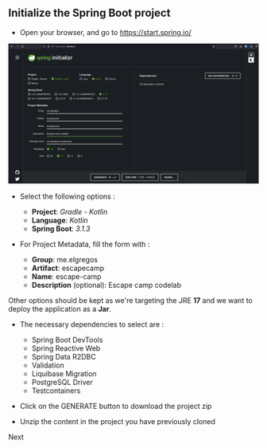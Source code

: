 ## Initialize the Spring Boot project
- Open your browser, and go to https://start.spring.io/

![spring-initializr.png](%231%2Fspring-initializr.png)

- Select the following options :
  - **Project**:  _Gradle - Kotlin_
  - **Language**:  _Kotlin_
  - **Spring Boot**: _3.1.3_


- For Project Metadata, fill the form with :
  - **Group**: me.elgregos
  - **Artifact**: escapecamp 
  - **Name**: escape-camp
  - **Description** (optional): Escape camp codelab
  
Other options should be kept as we're targeting the JRE **17** and we want to deploy the application as a **Jar**.

- The necessary dependencies to select are :
  - Spring Boot DevTools
  - Spring Reactive Web
  - Spring Data R2DBC
  - Validation
  - Liquibase Migration
  - PostgreSQL Driver
  - Testcontainers


- Click on the GENERATE button to download the project zip
- Unzip the content in the project you have previously cloned

Next